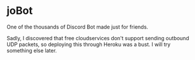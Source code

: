 # joBot

One of the thousands of Discord Bot made just for friends.

Sadly, I discovered that free cloudservices don't support sending outbound UDP packets, so deploying this through Heroku was a bust. I will try something else later.
